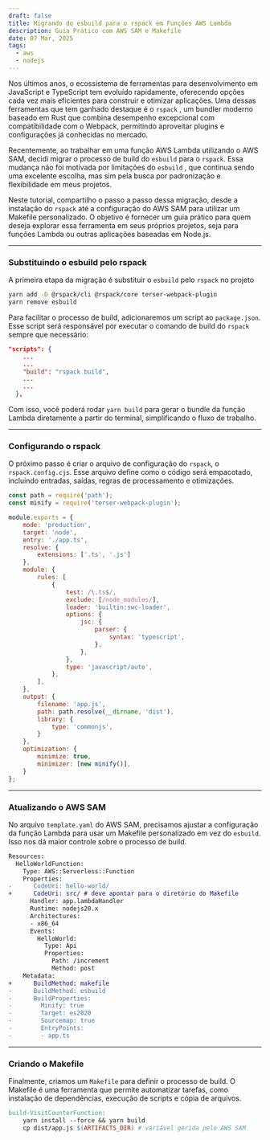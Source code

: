 ```yaml
---
draft: false
title: Migrando do esbuild para o rspack em Funções AWS Lambda
description: Guia Prático com AWS SAM e Makefile
date: 07 Mar, 2025
tags:
  - aws
  - nodejs
---
```


Nos últimos anos, o ecossistema de ferramentas para desenvolvimento em JavaScript e TypeScript tem evoluído rapidamente, oferecendo opções cada vez mais eficientes para construir e otimizar aplicações. Uma dessas ferramentas que tem ganhado destaque é o `rspack` , um bundler moderno baseado em Rust que combina desempenho excepcional com compatibilidade com o Webpack, permitindo aproveitar plugins e configurações já conhecidas no mercado.

Recentemente, ao trabalhar em uma função AWS Lambda utilizando o AWS SAM, decidi migrar o processo de build do `esbuild` para o `rspack`. Essa mudança não foi motivada por limitações do `esbuild` , que continua sendo uma excelente escolha, mas sim pela busca por padronização e flexibilidade em meus projetos.

Neste tutorial, compartilho o passo a passo dessa migração, desde a instalação do `rspack` até a configuração do AWS SAM para utilizar um Makefile personalizado. O objetivo é fornecer um guia prático para quem deseja explorar essa ferramenta em seus próprios projetos, seja para funções Lambda ou outras aplicações baseadas em Node.js.

---

### Substituindo o esbuild pelo rspack

A primeira etapa da migração é substituir o `esbuild` pelo `rspack` no projeto

```bash
yarn add -D @rspack/cli @rspack/core terser-webpack-plugin
yarn remove esbuild
```

Para facilitar o processo de build, adicionaremos um script ao `package.json`. Esse script será responsável por executar o comando de build do `rspack` sempre que necessário:

```json
"scripts": {
    ...
    ...
    "build": "rspack build",
    ...
    ...
  },
```

Com isso, você poderá rodar `yarn build` para gerar o bundle da função Lambda diretamente a partir do terminal, simplificando o fluxo de trabalho.

---

### Configurando o rspack

O próximo passo é criar o arquivo de configuração do `rspack`, o `rspack.config.cjs`. Esse arquivo define como o código será empacotado, incluindo entradas, saídas, regras de processamento e otimizações.

```js
const path = require('path');
const minify = require('terser-webpack-plugin');

module.exports = {
    mode: 'production',
    target: 'node',
    entry: './app.ts',
    resolve: {
        extensions: ['.ts', '.js']
    },
    module: {
        rules: [
            {
                test: /\.ts$/,
                exclude: [/node_modules/],
                loader: 'builtin:swc-loader',
                options: {
                    jsc: {
                        parser: {
                            syntax: 'typescript',
                        },
                    },
                },
                type: 'javascript/auto',
            },
        ],
    },
    output: {
        filename: 'app.js',
        path: path.resolve(__dirname, 'dist'),
        library: {
            type: 'commonjs',
        }
    },
    optimization: {
        minimize: true,
        minimizer: [new minify()],
    }
};
```

---

### Atualizando o AWS SAM

No arquivo `template.yaml` do AWS SAM, precisamos ajustar a configuração da função Lambda para usar um Makefile personalizado em vez do `esbuild`. Isso nos dá maior controle sobre o processo de build.

```diff
Resources:
  HelloWorldFunction:
    Type: AWS::Serverless::Function
    Properties:
-      CodeUri: hello-world/
+      CodeUri: src/ # deve apontar para o diretório do Makefile
      Handler: app.lambdaHandler
      Runtime: nodejs20.x
      Architectures:
      - x86_64
      Events:
        HelloWorld:
          Type: Api
          Properties:
            Path: /increment
            Method: post
    Metadata:
+      BuildMethod: makefile  
-      BuildMethod: esbuild
-      BuildProperties:
-        Minify: true
-        Target: es2020
-        Sourcemap: true
-        EntryPoints:
-        - app.ts
```

---

### Criando o Makefile

Finalmente, criamos um `Makefile` para definir o processo de build. O Makefile é uma ferramenta que permite automatizar tarefas, como instalação de dependências, execução de scripts e cópia de arquivos.

```Makefile
build-VisitCounterFunction:
	yarn install --force && yarn build
	cp dist/app.js $(ARTIFACTS_DIR) # variável gerida pelo AWS SAM
```


